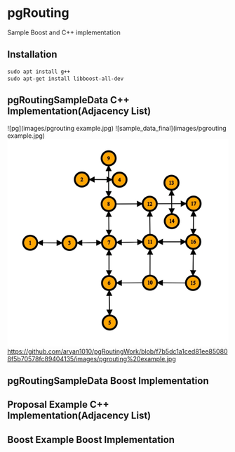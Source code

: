 # pgRouting

Sample Boost and C++ implementation

## Installation
```
sudo apt install g++
sudo apt-get install libboost-all-dev
```
## pgRoutingSampleData C++ Implementation(Adjacency List)
![pg](images/pgrouting example.jpg)
![sample_data_final](images/pgrouting example.jpg)
<img src="images/pgrouting example.jpg" alt="Alt text" title="Optional title">
https://github.com/aryan1010/pgRoutingWork/blob/f7b5dc1a1ced81ee850808f5b70578fc89404135/images/pgrouting%20example.jpg
## pgRoutingSampleData Boost Implementation 
## Proposal Example C++ Implementation(Adjacency List)
## Boost Example Boost Implementation

